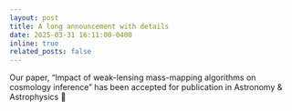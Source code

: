 ```yaml
---
layout: post
title: A long announcement with details
date: 2025-03-31 16:11:00-0400
inline: true
related_posts: false
---
```


Our paper, “Impact of weak-lensing mass-mapping algorithms on cosmology inference” has been accepted for publication in Astronomy & Astrophysics :tada:

